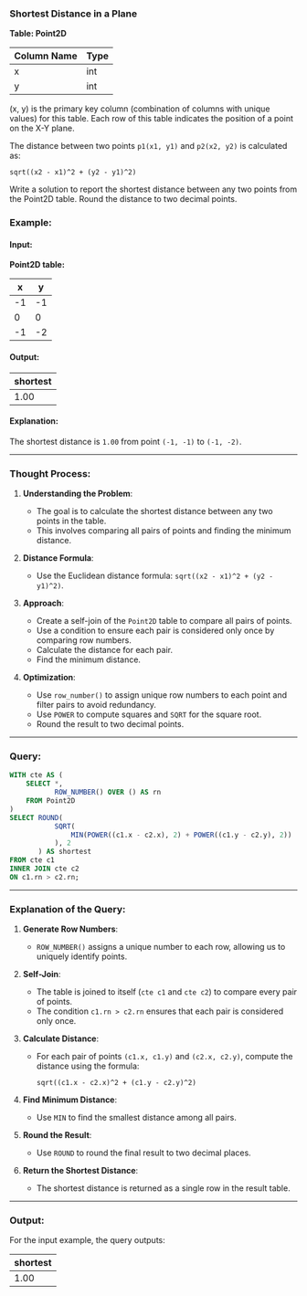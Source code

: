 ### Shortest Distance in a Plane

**Table: Point2D**

| Column Name | Type |
|-------------|------|
| x           | int  |
| y           | int  |

(x, y) is the primary key column (combination of columns with unique values) for this table. Each row of this table indicates the position of a point on the X-Y plane.

The distance between two points `p1(x1, y1)` and `p2(x2, y2)` is calculated as:

```
sqrt((x2 - x1)^2 + (y2 - y1)^2)
```

Write a solution to report the shortest distance between any two points from the Point2D table. Round the distance to two decimal points.

### Example:

#### Input: 

**Point2D table:**

| x  | y  |
|----|----|
| -1 | -1 |
| 0  | 0  |
| -1 | -2 |

#### Output: 

| shortest |
|----------|
| 1.00     |

#### Explanation: 
The shortest distance is `1.00` from point `(-1, -1)` to `(-1, -2)`.

---

### Thought Process:

1. **Understanding the Problem**:
   - The goal is to calculate the shortest distance between any two points in the table.
   - This involves comparing all pairs of points and finding the minimum distance.

2. **Distance Formula**:
   - Use the Euclidean distance formula: `sqrt((x2 - x1)^2 + (y2 - y1)^2)`.

3. **Approach**:
   - Create a self-join of the `Point2D` table to compare all pairs of points.
   - Use a condition to ensure each pair is considered only once by comparing row numbers.
   - Calculate the distance for each pair.
   - Find the minimum distance.

4. **Optimization**:
   - Use `row_number()` to assign unique row numbers to each point and filter pairs to avoid redundancy.
   - Use `POWER` to compute squares and `SQRT` for the square root.
   - Round the result to two decimal points.

---

### Query:

```sql
WITH cte AS (
    SELECT *,
           ROW_NUMBER() OVER () AS rn 
    FROM Point2D
)
SELECT ROUND(
           SQRT(
               MIN(POWER((c1.x - c2.x), 2) + POWER((c1.y - c2.y), 2))
           ), 2
       ) AS shortest
FROM cte c1
INNER JOIN cte c2
ON c1.rn > c2.rn;
```

---

### Explanation of the Query:

1. **Generate Row Numbers**:
   - `ROW_NUMBER()` assigns a unique number to each row, allowing us to uniquely identify points.

2. **Self-Join**:
   - The table is joined to itself (`cte c1` and `cte c2`) to compare every pair of points.
   - The condition `c1.rn > c2.rn` ensures that each pair is considered only once.

3. **Calculate Distance**:
   - For each pair of points `(c1.x, c1.y)` and `(c2.x, c2.y)`, compute the distance using the formula:
     ```
     sqrt((c1.x - c2.x)^2 + (c1.y - c2.y)^2)
     ```

4. **Find Minimum Distance**:
   - Use `MIN` to find the smallest distance among all pairs.

5. **Round the Result**:
   - Use `ROUND` to round the final result to two decimal places.

6. **Return the Shortest Distance**:
   - The shortest distance is returned as a single row in the result table.

---

### Output:

For the input example, the query outputs:

| shortest |
|----------|
| 1.00     |
